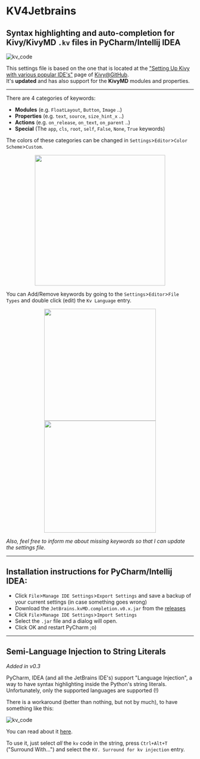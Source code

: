 # KV4Jetbrains

## Syntax highlighting and auto-completion for Kivy/KivyMD `.kv` files in PyCharm/Intellij IDEA
![kv_code](https://raw.githubusercontent.com/noembryo/KV4Jetbrains/master/img/kv.screen.2b.png)

This settings file is based on the one that is located at the
["Setting Up Kivy with various popular IDE's"](https://github.com/kivy/kivy/wiki/Setting-Up-Kivy-with-various-popular-IDE's) page of [Kivy@GitHub](https://github.com/kivy/kivy).  
It's **updated** and has also support for the **KivyMD** modules and properties.
___
There are 4 categories of keywords:
* **Modules** (e.g. `FloatLayout`, `Button`, `Image` ..)
* **Properties** (e.g. `text`, `source`, `size_hint_x` ..)
* **Actions** (e.g. `on_release`, `on_text`, `on_parent` ..)
* **Special** (The `app`, `cls`, `root`, `self`, `False`, `None`, `True` keywords)

The colors of these categories can be changed in
`Settings`>`Editor`>`Color Scheme`>`Custom`.

<p align="center">
  <a href="https://raw.githubusercontent.com/noembryo/KV4Jetbrains/master/img/kv.colors.png">
    <img src="https://raw.githubusercontent.com/noembryo/KV4Jetbrains/master/img/kv.colors.png" height="350"></a>
</p>

You can Add/Remove keywords by going to the
`Settings`>`Editor`>`File Types` and double click (edit) the `Kv Language` entry.

<p align="center">
  <a href="https://raw.githubusercontent.com/noembryo/KV4Jetbrains/master/img/kv.edit.png">
    <img src="https://raw.githubusercontent.com/noembryo/KV4Jetbrains/master/img/kv.edit.png" height="300"></a>
  <a href="https://raw.githubusercontent.com/noembryo/KV4Jetbrains/master/img/kv.keywords.png">
    <img src="https://raw.githubusercontent.com/noembryo/KV4Jetbrains/master/img/kv.keywords.png" height="300"></a>
</p>

_Also, feel free to inform me about missing keywords so that I can update the settings file._

___
## Installation instructions for PyCharm/Intellij IDEA:

* Click `File`>`Manage IDE Settings`>`Export Settings` and save a backup of your current settings
(in case something goes wrong)
* Download the `JetBrains.kvMD.completion.v0.x.jar` from the [releases](https://github.com/noembryo/KV4Jetbrains/releases)
* Click `File`>`Manage IDE Settings`>`Import Settings`
* Select the `.jar` file and a dialog will open.
* Click OK and restart PyCharm ;o)
___
## Semi-Language Injection to String Literals
_Added in v0.3_

PyCharm, IDEA (and all the JetBrains IDE's) support "Language Injection", a way to have
syntax highlighting inside the Python's string literals.  
Unfortunately, only the supported languages are supported (!)

There is a workaround (better than nothing, but not by much), to have something like this:

![kv_code](https://user-images.githubusercontent.com/24675403/67905219-4f350480-fb79-11e9-970d-09a5fb91074a.png)

You can read about it [here](https://github.com/noembryo/KV4Jetbrains/issues/2#issuecomment-548008947).

To use it, just select _all_ the `kv` code in the string, press `Ctrl+Alt+T` ("Surround
With...") and select the `KV. Surround for kv injection` entry.
